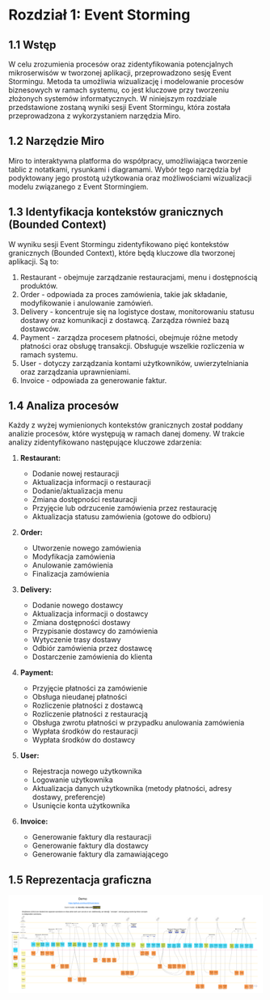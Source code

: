 # Rozdział 1:  Event Storming

## 1.1 Wstęp

W celu zrozumienia procesów oraz zidentyfikowania potencjalnych mikroserwisów w tworzonej aplikacji, przeprowadzono sesję Event Stormingu. Metoda ta umożliwia wizualizację i modelowanie procesów biznesowych w ramach systemu, co jest kluczowe przy tworzeniu złożonych systemów informatycznych. W niniejszym rozdziale przedstawione zostaną wyniki sesji Event Stormingu, która została przeprowadzona z wykorzystaniem narzędzia Miro.

## 1.2 Narzędzie Miro

Miro to interaktywna platforma do współpracy, umożliwiająca tworzenie tablic z notatkami, rysunkami i diagramami. Wybór tego narzędzia był podyktowany jego prostotą użytkowania oraz możliwościami wizualizacji modelu związanego z Event Stormingiem.

## 1.3 Identyfikacja kontekstów granicznych (Bounded Context)

W wyniku sesji Event Stormingu zidentyfikowano pięć kontekstów granicznych (Bounded Context), które będą kluczowe dla tworzonej aplikacji. Są to:

1. Restaurant - obejmuje zarządzanie restauracjami, menu i dostępnością produktów.
2. Order - odpowiada za proces zamówienia, takie jak składanie, modyfikowanie i anulowanie zamówień.
3. Delivery - koncentruje się na logistyce dostaw, monitorowaniu statusu dostawy oraz komunikacji z dostawcą. Zarządza również bazą dostawców.
4. Payment - zarządza procesem płatności, obejmuje różne metody płatności oraz obsługę transakcji. Obsługuje wszelkie rozliczenia w ramach systemu.
5. User - dotyczy zarządzania kontami użytkowników, uwierzytelniania oraz zarządzania uprawnieniami.
6. Invoice - odpowiada za generowanie faktur.

## 1.4 Analiza procesów

Każdy z wyżej wymienionych kontekstów granicznych został poddany analizie procesów, które występują w ramach danej domeny. W trakcie analizy zidentyfikowano następujące kluczowe zdarzenia:

1. **Restaurant:**
    - Dodanie nowej restauracji
    - Aktualizacja informacji o restauracji
    - Dodanie/aktualizacja menu
    - Zmiana dostępności restauracji
    - Przyjęcie lub odrzucenie zamówienia przez restaurację
    - Aktualizacja statusu zamówienia (gotowe do odbioru)

2. **Order:**
    - Utworzenie nowego zamówienia
    - Modyfikacja zamówienia
    - Anulowanie zamówienia
    - Finalizacja zamówienia

3. **Delivery:**
    - Dodanie nowego dostawcy
    - Aktualizacja informacji o dostawcy
    - Zmiana dostępności dostawy
    - Przypisanie dostawcy do zamówienia
    - Wytyczenie trasy dostawy
    - Odbiór zamówienia przez dostawcę
    - Dostarczenie zamówienia do klienta

4. **Payment:**
    - Przyjęcie płatności za zamówienie
    - Obsługa nieudanej płatności
    - Rozliczenie płatności z dostawcą
    - Rozliczenie płatności z restauracją
    - Obsługa zwrotu płatności w przypadku anulowania zamówienia
    - Wypłata środków do restauracji
    - Wypłata środków do dostawcy

5. **User:**
    - Rejestracja nowego użytkownika
    - Logowanie użytkownika
    - Aktualizacja danych użytkownika (metody płatności, adresy dostawy, preferencje)
    - Usunięcie konta użytkownika

6. **Invoice:**
    - Generowanie faktury dla restauracji
    - Generowanie faktury dla dostawcy
    - Generowanie faktury dla zamawiającego

## 1.5 Reprezentacja graficzna

![Event Storming](./event_storming.png)
